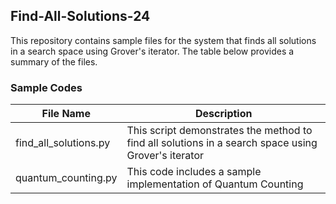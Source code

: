 ## Find-All-Solutions-24
This repository contains sample files for the system that finds all solutions in a search space using Grover's iterator. The table below provides a summary of the files.

### Sample Codes
|     File Name       |     Description                               |
| ------------------- | --------------------------------------------- |
| find_all_solutions.py | This script demonstrates the method to find all solutions in a search space using Grover's iterator |
| quantum_counting.py | This code includes a sample implementation of Quantum Counting |
